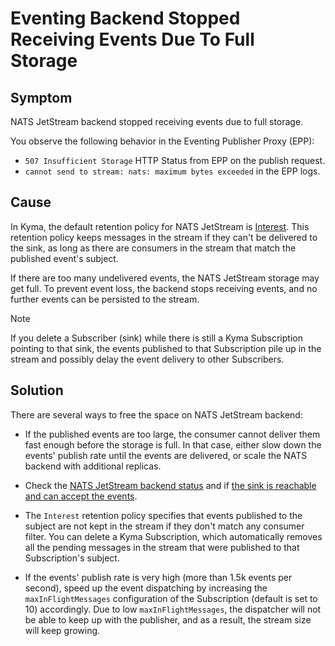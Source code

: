 # Eventing Backend Stopped Receiving Events Due To Full Storage

## Symptom

NATS JetStream backend stopped receiving events due to full storage.

You observe the following behavior in the Eventing Publisher Proxy (EPP):

- `507 Insufficient Storage` HTTP Status from EPP on the publish request.
- `cannot send to stream: nats: maximum bytes exceeded` in the EPP logs.

## Cause

In Kyma, the default retention policy for NATS JetStream is [Interest](https://docs.nats.io/using-nats/developer/develop_jetstream/model_deep_dive).
This retention policy keeps messages in the stream if they can't be delivered to the sink, as long as there are consumers in the stream that match the published event's subject.

If there are too many undelivered events, the NATS JetStream storage may get full.
To prevent event loss, the backend stops receiving events, and no further events can be persisted to the stream.

> [!NOTE]
> If you delete a Subscriber (sink) while there is still a Kyma Subscription pointing to that sink, the events published to that Subscription pile up in the stream and possibly delay the event delivery to other Subscribers.

## Solution

There are several ways to free the space on NATS JetStream backend:

- If the published events are too large, the consumer cannot deliver them fast enough before the storage is full.
  In that case, either slow down the events' publish rate until the events are delivered, or scale the NATS backend with additional replicas.

- Check the [NATS JetStream backend status](evnt-01-eventing-troubleshooting.md#step-6-check-nats-jetstream-status) and if [the sink is reachable and can accept the events](evnt-01-eventing-troubleshooting.md#step-5-check-if-the-subscription-sink-is-healthy).

- The `Interest` retention policy specifies that events published to the subject are not kept in the stream if they don't match any consumer filter.
  You can delete a Kyma Subscription, which automatically removes all the pending messages in the stream that were published to that Subscription's subject.

- If the events' publish rate is very high (more than 1.5k events per second), speed up the event dispatching by increasing the `maxInFlightMessages` configuration of the Subscription (default is set to 10) accordingly. Due to low `maxInFlightMessages`, the dispatcher will not be able to keep up with the publisher, and as a result, the stream size will keep growing.  
